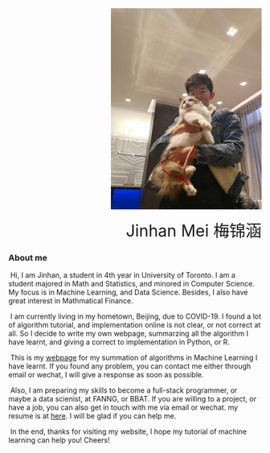 

<div style="text-align:right"><img src="./img/portrait.jpeg" style="width: 300px" /></div>

<div style="text-align:right"><p><font size="6">Jinhan Mei 梅锦涵</font></p></div>

### About me

​		Hi, I am Jinhan, a student in 4th year in University of Toronto. I am a student  majored in Math and Statistics, and minored in Computer Science. My focus is in Machine Learning, and Data Science. Besides, I also have great interest in Mathmatical Finance. 

​		 I am currently living in my hometown, Beijing, due to COVID-19. I found a lot of algorithm tutorial, and implementation online is not clear, or not correct at all. So I decide to write my own webpage, summarzing all the algorithm I have learnt, and giving a correct to implementation in Python, or R. 

​		This is my [webpage](/balabla) for my summation of algorithms in Machine Learning I have learnt. If you found any problem, you can contact me either through email or wechat, I will give a response as soon as possible.

​		Also, I am preparing my skills to become a full-stack programmer, or maybe a data scienist, at FANNG, or BBAT. If you are willing to a project, or have a job, you can also get in touch with me via email or wechat. my resume is at [here](balabal). I will be glad if you can help me.



​		In the end, thanks for visiting my website, I hope my tutorial of machine learning can help you! Cheers!